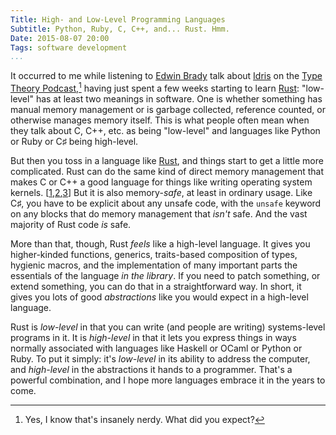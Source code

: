 ```yaml
---
Title: High- and Low-Level Programming Languages
Subtitle: Python, Ruby, C, C++, and... Rust. Hmm.
Date: 2015-08-07 20:00
Tags: software development
...
```


It occurred to me while listening to [Edwin Brady] talk about [Idris] on the
[Type Theory Podcast],[^1] having just spent a few weeks starting to learn
[Rust]: "low-level" has at least two meanings in software. One is whether
something has manual memory management or is garbage collected, reference
counted, or otherwise manages memory itself. This is what people often mean when
they talk about C, C++, etc. as being "low-level" and languages like Python or
Ruby or C♯ being high-level.

[Edwin Brady]: https://edwinb.wordpress.com
[Idris]: http://www.idris-lang.org
[Type Theory Podcast]: http://typetheorypodcast.com
[Rust]: https://www.rust-lang.org

But then you toss in a language like [Rust], and things start to get a little
more complicated. Rust can do the same kind of direct memory management that
makes C or C++ a good language for things like writing operating system kernels.
[[1][1],[2][2],[3][3]] But it is also memory-*safe*, at least in ordinary usage.
Like C♯, you have to be explicit about any unsafe code, with the `unsafe`
keyword on any blocks that do memory management that *isn't* safe. And the vast
majority of Rust code *is* safe.

[1]: https://github.com/torvalds/linux
[2]: https://en.wikipedia.org/wiki/Architecture_of_Windows_NT
[3]: http://www.opensource.apple.com/source/xnu/xnu-2782.10.72/

More than that, though, Rust *feels* like a high-level language. It gives you
higher-kinded functions, generics, traits-based composition of types, hygienic
macros, and the implementation of many important parts the essentials of the
language *in the library*. If you need to patch something, or extend something,
you can do that in a straightforward way. In short, it gives you lots of good
*abstractions* like you would expect in a high-level language.

Rust is *low-level* in that you can write (and people are writing) systems-level
programs in it. It is *high-level* in that it lets you express things in ways
normally associated with languages like Haskell or OCaml or Python or Ruby. To
put it simply: it's *low-level* in its ability to address the computer, and
*high-level* in the abstractions it hands to a programmer. That's a powerful
combination, and I hope more languages embrace it in the years to come.


[^1]: Yes, I know that's insanely nerdy. What did you expect?
